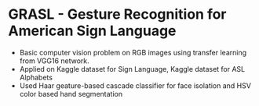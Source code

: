 # GRASL - Gesture Recognition for American Sign Language

* Basic computer vision problem on RGB images using transfer learning from VGG16 network. 
* Applied on Kaggle dataset for Sign Language, Kaggle dataset for ASL Alphabets
* Used Haar geature-based cascade classifier for face isolation and HSV color based hand segmentation

